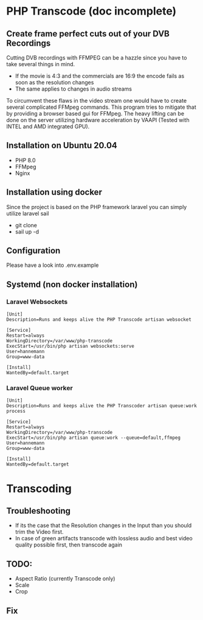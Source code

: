 # PHP Transcode (doc incomplete)
## Create frame perfect cuts out of your DVB Recordings
Cutting DVB recordings with FFMPEG can be a hazzle since you have to take several things in mind.
* If the movie is 4:3 and the commercials are 16:9 the encode fails as soon as the resolution changes
* The same applies to changes in audio streams

To circumvent these flaws in the video stream one would have to create several complicated FFMpeg commands.
This program tries to mitigate that by providing a browser based gui for FFMpeg.
The heavy lifting can be done on the server utilizing hardware acceleration by VAAPI (Tested with INTEL and AMD integrated GPU).

## Installation on Ubuntu 20.04
* PHP 8.0
* FFMpeg
* Nginx
## Installation using docker
Since the project is based on the PHP framework laravel you can simply utilize laravel sail
* git clone
* sail up -d

## Configuration
Please have a look into .env.example
## Systemd (non docker installation)
### Laravel Websockets
```
[Unit]
Description=Runs and keeps alive the PHP Transcode artisan websocket

[Service]
Restart=always
WorkingDirectory=/var/www/php-transcode
ExecStart=/usr/bin/php artisan websockets:serve
User=hannemann
Group=www-data

[Install]
WantedBy=default.target
```
### Laravel Queue worker
```
[Unit]
Description=Runs and keeps alive the PHP Transcoder artisan queue:work process

[Service]
Restart=always
WorkingDirectory=/var/www/php-transcode
ExecStart=/usr/bin/php artisan queue:work --queue=default,ffmpeg
User=hannemann
Group=www-data

[Install]
WantedBy=default.target
```

# Transcoding
## Troubleshooting
* If its the case that the Resolution changes in the Input than you should trim the Video first.
* In case of green artifacts transcode with lossless audio and best video quality possible first, then transcode again


## TODO:
* Aspect Ratio (currently Transcode only)
* Scale
* Crop

## Fix